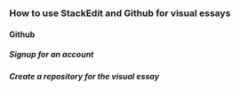 ### How to use StackEdit and Github for visual essays

#### Github

##### Signup for an account
##### Create a repository for the visual essay 
